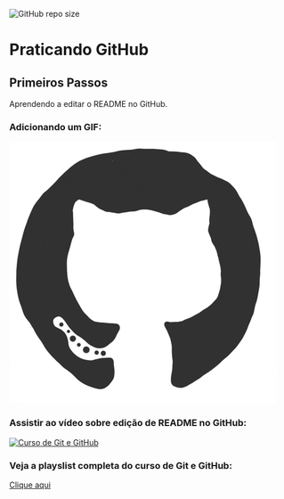 ![GitHub repo size](https://img.shields.io/github/repo-size/Jorggyh/projeto-curso-git)

# Praticando GitHub
## Primeiros Passos
Aprendendo a editar o README no GitHub.

### Adicionando um GIF:
![Gif do GitHub](https://github.com/Jorggyh/projeto-curso-git/blob/master/giphy.gif)

### Assistir ao vídeo sobre edição de README no GitHub:
[![Curso de Git e GitHub](http://img.youtube.com/vi/T70t3mDiwvg/0.jpg)](http://www.youtube.com/watch?v=T70t3mDiwvg "Vídeo sobre edição do README no GitHub")

### Veja a playslist completa do curso de Git e GitHub:
[Clique aqui](https://www.youtube.com/playlist?list=PLbEOwbQR9lqzK14I7OOeREEIE4k6rjgIj)